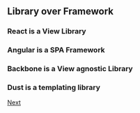 ## Library over Framework

### React is a View Library

### Angular is a SPA Framework

### Backbone is a View agnostic Library

### Dust is a templating library

[Next](./why-react-community.md)